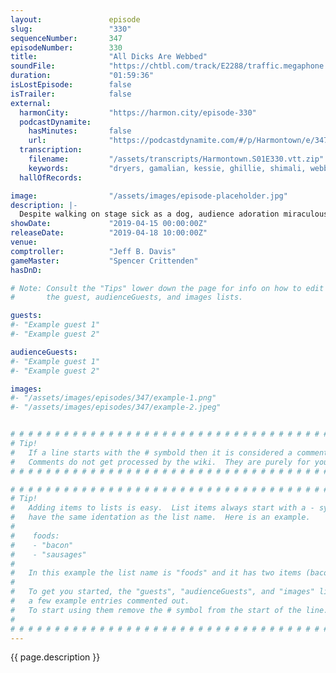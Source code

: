 ```yaml
---
layout:               episode
slug:                 "330"
sequenceNumber:       347
episodeNumber:        330
title:                "All Dicks Are Webbed"
soundFile:            "https://chtbl.com/track/E2288/traffic.megaphone.fm/STA7955316629.mp3?updated=1596653142"
duration:             "01:59:36"
isLostEpisode:        false
isTrailer:            false
external:
  harmonCity:         "https://harmon.city/episode-330"
  podcastDynamite:
    hasMinutes:       false
    url:              "https://podcastdynamite.com/#/p/Harmontown/e/347/330"
  transcription:
    filename:         "/assets/transcripts/Harmontown.S01E330.vtt.zip"
    keywords:         "dryers, gamalian, kessie, ghillie, shimali, webbed, smote, packaging, notre, procrastination, rebuild, trove, dame, toad's, monuments, coliseum, credibility, yardley, skunk, coyotes, skunks, wga, aye, mermaid, prayed"
  hallOfRecords:      

image:                "/assets/images/episode-placeholder.jpg"
description: |-
  Despite walking on stage sick as a dog, audience adoration miraculously heals Dan in real time. Francophile Jeff can't help but dissolve into a sentimental jelly thinking about Notre-dame, and Spencer continues to amaze with hitherto unprecedented levels of enthusiasm.
showDate:             "2019-04-15 00:00:00Z"
releaseDate:          "2019-04-18 10:00:00Z"
venue:                
comptroller:          "Jeff B. Davis"
gameMaster:           "Spencer Crittenden"
hasDnD:               

# Note: Consult the "Tips" lower down the page for info on how to edit
#       the guest, audienceGuests, and images lists.

guests:
#- "Example guest 1"
#- "Example guest 2"

audienceGuests:
#- "Example guest 1"
#- "Example guest 2"

images:
#- "/assets/images/episodes/347/example-1.png"
#- "/assets/images/episodes/347/example-2.jpeg"


# # # # # # # # # # # # # # # # # # # # # # # # # # # # # # # # # # # # # # # # # # # # #
# Tip!
#   If a line starts with the # symbold then it is considered a comment.
#   Comments do not get processed by the wiki.  They are purely for your information.
# # # # # # # # # # # # # # # # # # # # # # # # # # # # # # # # # # # # # # # # # # # # #

# # # # # # # # # # # # # # # # # # # # # # # # # # # # # # # # # # # # # # # # # # # # #
# Tip!
#   Adding items to lists is easy.  List items always start with a - symbol and have
#   have the same identation as the list name.  Here is an example.
#
#    foods:
#    - "bacon"
#    - "sausages"
#
#   In this example the list name is "foods" and it has two items (bacon, and sausages).
#
#   To get you started, the "guests", "audienceGuests", and "images" lists below have
#   a few example entries commented out.
#   To start using them remove the # symbol from the start of the line.
#
# # # # # # # # # # # # # # # # # # # # # # # # # # # # # # # # # # # # # # # # # # # # #
---
```


<!-- The episode description will be rendered here -->
{{ page.description }}

<!-- Add your content BELOW here -->
<!-- vvvvvvvvvvvvvvvvvvvvvvvvvvv -->




<!-- ^^^^^^^^^^^^^^^^^^^^^^^^^^^ -->
<!-- Add your content ABOVE here -->

<!-- The episode gallery will be rendered here -->